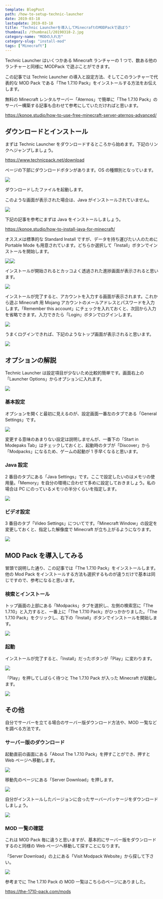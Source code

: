 ```yaml
---
template: BlogPost
path: /how-to-setup-technic-launcher
date: 2019-03-18
lastupdate: 2019-03-18
title: "Technic Launcherを導入してMinecraftのMODPackで遊ぼう"
thumbnail: /thumbnail/20190318-2.jpg
category-name: "MODの入れ方"
category-slug: "install-mod"
tags: ["Minecraft"]
---
```


Technic Launcher はいくつかある Minecraft ランチャーの 1 つで、数ある他のランチャーと同様に MODPack で遊ぶことができます。

この記事では Technic Launcher の導入と設定方法、そしてこのランチャーで代表的な MOD Pack である「The 1.7.10 Pack」をインストールする方法をお伝えします。

無料の Minecraft レンタルサーバー「Aternos」で簡単に「The 1.7.10 Pack」のサーバー構築する記事も合わせて参考にしていただければと思います。

https://konoe.studio/how-to-use-free-minecraft-server-aternos-advanced/

## ダウンロードとインストール

まずは Technic Launcher をダウンロードするところから始めます。下記のリンクへジャンプしましょう。

https://www.technicpack.net/download

ページの下部にダウンロードボタンがあります。OS の種類別となっています。

![](Technic01.png)

ダウンロードしたファイルを起動します。

このような画面が表示された場合は、Java がインストールされていません。

![](Technic02.png)

下記の記事を参考にまずは Java をインストールしましょう。

https://konoe.studio/how-to-install-java-for-minecraft/

オススメは標準的な Standard Install ですが、データを持ち運びたい人のために Portable Mode も用意されています。どちらか選択して「Install」ボタンでインストールを開始します。

![](Technic03.png)![](Technic04.png)

インストールが開始されるとカッコよく透過された進捗画面が表示されると思います。

![](Technic05.png)

インストールが完了すると、アカウントを入力する画面が表示されます。これから遊ぶ Minecraft 用 Mojang アカウントのメールアドレスとパスワードを入力します。「Remember this account」にチェックを入れておくと、次回から入力を省略できます。入力できたら「Login」ボタンでログインします。

![](Technic06.png)

うまくログインできれば、下記のようなトップ画面が表示されると思います。

![](Technic07.png)

## オプションの解説

Technic Launcher は設定項目が少ないため比較的簡単です。画面右上の「Launcher Options」からオプションに入れます。

![](Technic07_1.png)

### 基本設定

オプションを開くと最初に見えるのが、設定画面一番左のタブである「General Settings」です。

![](Technic08.png)

変更する意味のあまりない設定は説明しませんが、一番下の「Start in Modepaks Tab」はチェックしておくと、起動時のタブが「Discover」から「Modpacks」になるため、ゲームの起動が 1 手早くなると思います。

### Java 設定

2 番目のタブにある「Java Settings」です。ここで設定したいのはメモリの使用量。「Memory」を自分の環境に合わせて多めに設定しておきましょう。私の場合は PC にのっているメモリの半分くらいを指定します。

![](Technic09.png)

### ビデオ設定

3 番目のタブ「Video Settings」についてです。「Minecraft Window」の設定を変更しておくと、指定した解像度で Minecraft が立ち上がるようになります。

![](Technic10.png)

## MOD Pack を導入してみる

冒頭で説明した通り、この記事では「The 1.7.10 Pack」をインストールします。他の Mod Pack をインストールする方法も選択するものが違うだけで基本は同じですので、参考になると思います。

### 検索とインストール

トップ画面の上部にある「Modpacks」タブを選択し、左側の検索窓に「The 1.7.10」と入力すると、一番上に「The 1.7.10 Pack」がひっかかりました。「The 1.7.10 Pack」をクリックし、右下の「Install」ボタンでインストールを開始します。

![](Technic11.png)

### 起動

インストールが完了すると、「Install」だったボタンが「Play」に変わります。

![](Technic12_1.png)

「Play」を押してしばらく待つと The 1.7.10 Pack が入った Minecraft が起動します。

![](Technic15.png)

## その他

自分でサーバーを立てる場合のサーバー版ダウンロード方法や、MOD 一覧などを調べる方法です。

### サーバー版のダウンロード

起動直前の画面にある「About The 1.7.10 Pack」を押すことができ、押すと Web ページへ移動します。

![](Technic12.png)

移動先のページにある「Server Download」を押します。

![](Technic13.png)

自分がインストールしたバージョンに合ったサーバーパッケージをダウンロードしましょう。

![](Technic14.png)

### MOD 一覧の確認

これは MOD Pack 毎に違うと思いますが、基本的にサーバー版をダウンロードするのと同様の Web ページへ移動して探すことになります。

「Server Download」の上にある「Visit Modpack Website」から探して下さい。

![](Technic16.png)

参考までに The 1.7.10 Pack の MOD 一覧はこちらのページにありました。

https://the-1710-pack.com/mods

